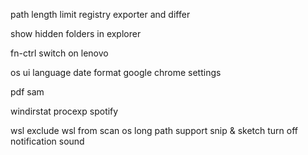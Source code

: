 path length limit
registry exporter and differ

show hidden folders in explorer

fn-ctrl switch on lenovo

os ui language
date format
google chrome settings

pdf sam

windirstat
procexp
spotify

wsl
exclude wsl from scan
os long path support
snip & sketch turn off notification sound
